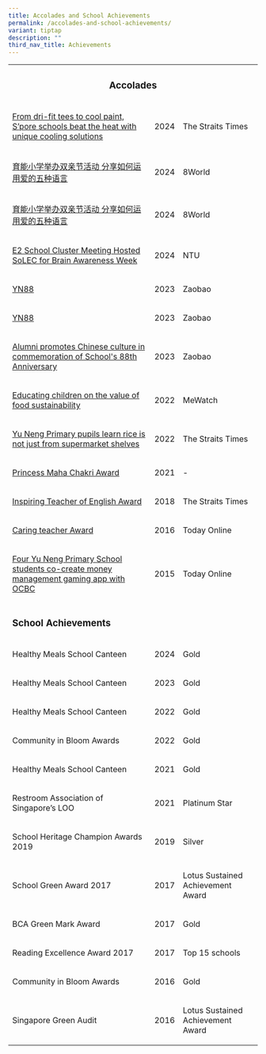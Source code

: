 ```yaml
---
title: Accolades and School Achievements
permalink: /accolades-and-school-achievements/
variant: tiptap
description: ""
third_nav_title: Achievements
---
```

<p></p>
<table style="minWidth: 75px">
<colgroup>
<col>
<col>
<col>
</colgroup>
<tbody>
<tr>
<th rowspan="1" colspan="3">
<h3>Accolades</h3>
</th>
</tr>
<tr>
<td rowspan="1" colspan="1">
<p><a href="https://www.straitstimes.com/singapore/from-dri-fit-tees-to-cool-paint-s-pore-schools-beat-the-heat-with-unique-cooling-solutions" rel="noopener nofollow" target="_blank">From dri-fit tees to cool paint, S’pore schools beat the heat  with unique cooling solutions</a>
</p>
</td>
<td rowspan="1" colspan="1">
<p>2024</p>
</td>
<td rowspan="1" colspan="1">
<p>The Straits Times</p>
</td>
</tr>
<tr>
<td rowspan="1" colspan="1">
<p><a href="https://www.8world.com/singapore/yuneng-pri-inaugural-parents-day-celebration-2459746?fbclid=IwZXh0bgNhZW0CMTEAAR23aJbK4Roy1uC08P0n5Z8nTEYjHc2eHQcCWMGfldrSjhNXnTV8WgbUrZg_aem_tvLm8wmcNXgkTaMToNuUFQ" rel="noopener nofollow" target="_blank">育能小学举办双亲节活动 分享如何运用爱的五种语言</a>
</p>
</td>
<td rowspan="1" colspan="1">
<p>2024</p>
</td>
<td rowspan="1" colspan="1">
<p>8World</p>
</td>
</tr>
<tr>
<td rowspan="1" colspan="1">
<p><a href="https://www.8world.com/singapore/yn89-aspirations-2451431" rel="noopener nofollow" target="_blank">育能小学举办双亲节活动 分享如何运用爱的五种语言</a>
</p>
</td>
<td rowspan="1" colspan="1">
<p>2024</p>
</td>
<td rowspan="1" colspan="1">
<p>8World</p>
</td>
</tr>
<tr>
<td rowspan="1" colspan="1">
<p><a href="https://www.ntu.edu.sg/nie/news-events/news/detail/e2-school-cluster-meeting-hosted-solec-for-brain-awareness-week?fbclid=IwZXh0bgNhZW0CMTEAAR0z8N58uadZ-0LuxZN9osC3NQj6UcVoeyz3tm6aWDEaNrh9dhKRqd4Z-VM_aem_J2W-F8nHrv_6FU24P9cg-w" rel="noopener nofollow" target="_blank">E2 School Cluster Meeting Hosted SoLEC for Brain Awareness Week</a>
</p>
</td>
<td rowspan="1" colspan="1">
<p>2024</p>
</td>
<td rowspan="1" colspan="1">
<p>NTU</p>
</td>
</tr>
<tr>
<td rowspan="1" colspan="1">
<p><a href="https://www.yunengpri.moe.edu.sg/images/yn88%20news.jfif" rel="noopener nofollow" target="_blank">YN88</a>
</p>
</td>
<td rowspan="1" colspan="1">
<p>2023</p>
</td>
<td rowspan="1" colspan="1">
<p>Zaobao</p>
</td>
</tr>
<tr>
<td rowspan="1" colspan="1">
<p><a href="https://www.yunengpri.moe.edu.sg/images/article%203.jfif" rel="noopener nofollow" target="_blank">YN88</a>
</p>
</td>
<td rowspan="1" colspan="1">
<p>2023</p>
</td>
<td rowspan="1" colspan="1">
<p>Zaobao</p>
</td>
</tr>
<tr>
<td rowspan="1" colspan="1">
<p><a href="https://www.zaobao.com.sg/news/singapore/story20230307-1369943" rel="noopener nofollow" target="_blank">Alumni promotes Chinese culture in commemoration of School's 88th Anniversary</a>
</p>
</td>
<td rowspan="1" colspan="1">
<p>2023</p>
</td>
<td rowspan="1" colspan="1">
<p>Zaobao</p>
</td>
</tr>
<tr>
<td rowspan="1" colspan="1">
<p><a href="https://www.mewatch.sg/watch/Tuesday-Report-7-Essentials-%E6%98%9F%E6%9C%9F%E4%BA%8C%E7%89%B9%E5%86%99-%E4%B8%83%E4%BB%B6%E4%BA%8B-E2-Rice-324669" rel="noopener nofollow" target="_blank">Educating children on the value of food sustainability</a>
</p>
</td>
<td rowspan="1" colspan="1">
<p>2022</p>
</td>
<td rowspan="1" colspan="1">
<p>MeWatch</p>
</td>
</tr>
<tr>
<td rowspan="1" colspan="1">
<p><a href="https://www.straitstimes.com/singapore/parenting-education/yu-neng-primary-5-pupils-plant-rice-to-learn-about-food-waste-and-grow-resilience" rel="noopener nofollow" target="_blank">Yu Neng Primary pupils learn rice is not just from supermarket shelves</a>
</p>
</td>
<td rowspan="1" colspan="1">
<p>2022</p>
</td>
<td rowspan="1" colspan="1">
<p>The Straits Times</p>
</td>
</tr>
<tr>
<td rowspan="1" colspan="1">
<p><a href="https://www.pmca.or.th/eng/?page_id=2434" rel="noopener nofollow" target="_blank">Princess Maha Chakri Award</a>
</p>
</td>
<td rowspan="1" colspan="1">
<p>2021</p>
</td>
<td rowspan="1" colspan="1">
<p>-</p>
</td>
</tr>
<tr>
<td rowspan="1" colspan="1">
<p><a href="https://www.straitstimes.com/singapore/education/9-teachers-recognised-in-11th-edition-of-the-inspiring-teacher-of-english-award" rel="noopener nofollow" target="_blank">Inspiring Teacher of English Award</a>
</p>
</td>
<td rowspan="1" colspan="1">
<p>2018</p>
</td>
<td rowspan="1" colspan="1">
<p>The Straits Times</p>
</td>
</tr>
<tr>
<td rowspan="1" colspan="1">
<p><a href="https://www.todayonline.com/singapore/14-educators-recognised-biennial-caring-teacher-award" rel="noopener nofollow" target="_blank">Caring teacher Award</a>
</p>
</td>
<td rowspan="1" colspan="1">
<p>2016</p>
</td>
<td rowspan="1" colspan="1">
<p>Today Online</p>
</td>
</tr>
<tr>
<td rowspan="1" colspan="1">
<p><a href="https://www.todayonline.com/tech/four-yu-neng-pri-school-students-co-create-money-management-gaming-app-ocbc" rel="noopener nofollow" target="_blank">Four Yu Neng Primary School students co-create money management gaming app with OCBC</a>
</p>
</td>
<td rowspan="1" colspan="1">
<p>2015</p>
</td>
<td rowspan="1" colspan="1">
<p>Today Online</p>
</td>
</tr>
<tr>
<td rowspan="1" colspan="3">
<p></p>
<h3>School Achievements</h3>
</td>
</tr>
<tr>
<td rowspan="1" colspan="1">
<p>Healthy Meals School Canteen</p>
</td>
<td rowspan="1" colspan="1">
<p>2024</p>
</td>
<td rowspan="1" colspan="1">
<p>Gold</p>
</td>
</tr>
<tr>
<td rowspan="1" colspan="1">
<p>Healthy Meals School Canteen</p>
</td>
<td rowspan="1" colspan="1">
<p>2023</p>
</td>
<td rowspan="1" colspan="1">
<p>Gold</p>
</td>
</tr>
<tr>
<td rowspan="1" colspan="1">
<p>Healthy Meals School Canteen</p>
</td>
<td rowspan="1" colspan="1">
<p>2022</p>
</td>
<td rowspan="1" colspan="1">
<p>Gold</p>
</td>
</tr>
<tr>
<td rowspan="1" colspan="1">
<p>Community in Bloom Awards</p>
</td>
<td rowspan="1" colspan="1">
<p>2022</p>
</td>
<td rowspan="1" colspan="1">
<p>Gold</p>
</td>
</tr>
<tr>
<td rowspan="1" colspan="1">
<p>Healthy Meals School Canteen</p>
</td>
<td rowspan="1" colspan="1">
<p>2021</p>
</td>
<td rowspan="1" colspan="1">
<p>Gold</p>
</td>
</tr>
<tr>
<td rowspan="1" colspan="1">
<p>Restroom Association of Singapore’s LOO</p>
</td>
<td rowspan="1" colspan="1">
<p>2021</p>
</td>
<td rowspan="1" colspan="1">
<p>Platinum Star</p>
</td>
</tr>
<tr>
<td rowspan="1" colspan="1">
<p>School Heritage Champion Awards 2019</p>
</td>
<td rowspan="1" colspan="1">
<p>2019</p>
</td>
<td rowspan="1" colspan="1">
<p>Silver</p>
</td>
</tr>
<tr>
<td rowspan="1" colspan="1">
<p>School Green Award 2017</p>
</td>
<td rowspan="1" colspan="1">
<p>2017</p>
</td>
<td rowspan="1" colspan="1">
<p>Lotus Sustained Achievement Award</p>
</td>
</tr>
<tr>
<td rowspan="1" colspan="1">
<p>BCA Green Mark Award</p>
</td>
<td rowspan="1" colspan="1">
<p>2017</p>
</td>
<td rowspan="1" colspan="1">
<p>Gold</p>
</td>
</tr>
<tr>
<td rowspan="1" colspan="1">
<p>Reading Excellence Award 2017</p>
</td>
<td rowspan="1" colspan="1">
<p>2017</p>
</td>
<td rowspan="1" colspan="1">
<p>Top 15 schools</p>
</td>
</tr>
<tr>
<td rowspan="1" colspan="1">
<p>Community in Bloom Awards</p>
</td>
<td rowspan="1" colspan="1">
<p>2016</p>
</td>
<td rowspan="1" colspan="1">
<p>Gold</p>
</td>
</tr>
<tr>
<td rowspan="1" colspan="1">
<p>Singapore Green Audit</p>
</td>
<td rowspan="1" colspan="1">
<p>2016</p>
</td>
<td rowspan="1" colspan="1">
<p>Lotus Sustained Achievement Award</p>
</td>
</tr>
</tbody>
</table>
<p></p>